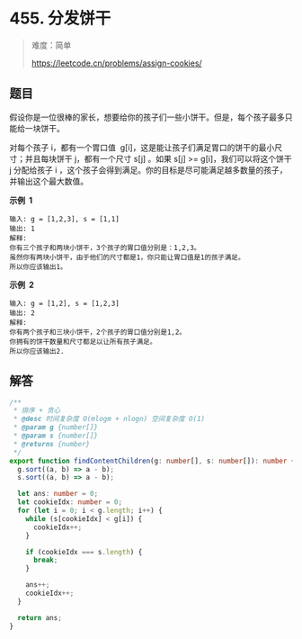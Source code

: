 # 455. 分发饼干

> 难度：简单
>
> https://leetcode.cn/problems/assign-cookies/

## 题目

假设你是一位很棒的家长，想要给你的孩子们一些小饼干。但是，每个孩子最多只能给一块饼干。

对每个孩子 i，都有一个胃口值  g[i]，这是能让孩子们满足胃口的饼干的最小尺寸；并且每块饼干 j，都有一个尺寸 s[j] 。如果 s[j] >= g[i]，我们可以将这个饼干 j 分配给孩子 i ，这个孩子会得到满足。你的目标是尽可能满足越多数量的孩子，并输出这个最大数值。

**示例  1**

```
输入: g = [1,2,3], s = [1,1]
输出: 1
解释:
你有三个孩子和两块小饼干，3个孩子的胃口值分别是：1,2,3。
虽然你有两块小饼干，由于他们的尺寸都是1，你只能让胃口值是1的孩子满足。
所以你应该输出1。
```

**示例  2**

```
输入: g = [1,2], s = [1,2,3]
输出: 2
解释:
你有两个孩子和三块小饼干，2个孩子的胃口值分别是1,2。
你拥有的饼干数量和尺寸都足以让所有孩子满足。
所以你应该输出2.
```

## 解答

```typescript
/**
 * 排序 + 贪心
 * @desc 时间复杂度 O(mlogm + nlogn) 空间复杂度 O(1)
 * @param g {number[]}
 * @param s {number[]}
 * @returns {number}
 */
export function findContentChildren(g: number[], s: number[]): number {
  g.sort((a, b) => a - b);
  s.sort((a, b) => a - b);

  let ans: number = 0;
  let cookieIdx: number = 0;
  for (let i = 0; i < g.length; i++) {
    while (s[cookieIdx] < g[i]) {
      cookieIdx++;
    }

    if (cookieIdx === s.length) {
      break;
    }

    ans++;
    cookieIdx++;
  }

  return ans;
}
```
